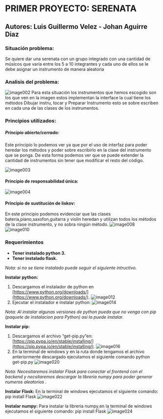 # PRIMER PROYECTO: SERENATA
## Autores: Luis Guillermo Velez - Johan Aguirre Diaz
### Situación problema:
Se quiere dar una serenata con un grupo integrado  con una cantidad de  músicos que varía entre los 5 a 10 integrantes y cada uno de ellos se le debe asignar un instrumento  de manera aleatoria

### Analisis del problema:
![image002](imagenes/image002.gif)
Para esta situación los instrumentos que hemos escogido son los que ven en la imagen estos implementan  la interface la cual tiene los métodos Dibujar instru, tocar y Preparar Instrumento esto se sobre escriben en cada una de las clases de los instrumentos. 

### Principios utilizados:
##### Principio abierto/cerrado:
Este principio lo podemos ver ya que por el uso de interfaz para poder heredar los métodos  y poder sobre escribirlo en la clase del instrumento que se ponga. De esta forma podemos ver que se puede extender la cantidad de instrumentos sin tener que modificar el resto del código.

![image003](imagenes/image003.png)
#### Principio de responsabilidad única:
![image004](imagenes/image005.png)
#### Principio de sustitución de liskov:
En este principio podemos evidenciar que las clases bateria,piano,saxofon,guitarra y violin heredan y utilizan todos los métodos de la clase instrumento, y no sobra ningún método.
![image008](imagenes/image008.jpg)
![image010](imagenes/image010.gif)

### Requerimientos
* **Tener instalado python 3.**
* **Tener instalado  flask.**

_Nota: si no se tiene instalado puede seguir el siguiente intructivo._ 


**Instalar python:**
1. Descargamos el instalador de python en [https://www.python.org/downloads/](https://www.python.org/downloads/).
![image012](imagenes/image012.gif)
2. Ejecutar el instalador e instalar python:
![image014](imagenes/image014.gif)


_Nota: Al instalar algunas versiones de python pueda que no venga con pip (paquete de instalacion para Python) asi la puede instalar._

**Instalar pip:**

1. Descargamos el archivo “get-pip.py”en: [https://pip.pypa.io/en/stable/installing/](https://pip.pypa.io/en/stable/installing/).
![image016](imagenes/image016.gif)
2. En la terminal de windows y en la ruta donde tengamos el archivo anteriormente descargado ejecutamos el siguiente comando
     python get-pip.py
![image020](imagenes/image020.gif)

_Nota: Necesitaremos instalar Flask para conectar el frontend con el backend y necsitaremos descargar la libreria numpy para poder generar numeros aleatorios ._

**Instalar Flask:**
En la terminal de windows ejecutamos el siguiente comando:
            pip install Flask
            ![image022](imagenes/image022.gif)
            
**Instalar numpy:**
Para instalar la libreria numpy,en la terminal de windows ejecutamos el siguiente comando:
            pip install Flask
            ![image024](imagenes/image024.gif)

